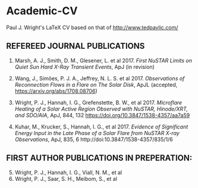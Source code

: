 # Academic-CV

Paul J. Wright's LaTeX CV based on that of http://www.tedpavlic.com/




## REFEREED JOURNAL PUBLICATIONS   

1. Marsh, A. J., Smith, D. M., Glesener, L. et al 2017. <i>First NuSTAR Limits on Quiet
Sun Hard X-Ray Transient Events</i>, ApJ (in revision)   

2. Wang, J., Simões, P. J. A., Jeffrey, N. L. S. et al 2017. <i>Observations of Reconnection
Flows in a Flare on The Solar Disk</i>, ApJL (accepted, https://arxiv.org/abs/1708.08706)   

3. Wright, P. J., Hannah, I. G., Grefenstette, B. W., et al 2017. <i>Microflare Heating of a
Solar Active Region Observed with NuSTAR, Hinode/XRT, and SDO/AIA</i>, ApJ, 844,
132 https://doi.org/10.3847/1538-4357/aa7a59

4. Kuhar, M., Krucker, S., Hannah, I. G., et al 2017. <i>Evidence of Significant Energy
Input in the Late Phase of a Solar Flare from NuSTAR X-ray Observations</i>, ApJ,
835, 6 http://doi:10.3847/1538-4357/835/1/6

## FIRST AUTHOR PUBLICATIONS IN PREPERATION:

5. Wright, P. J., Hannah, I. G., Viall, N. M., et al
6. Wright, P. J., Saar, S. H., Meibom, S., et al
